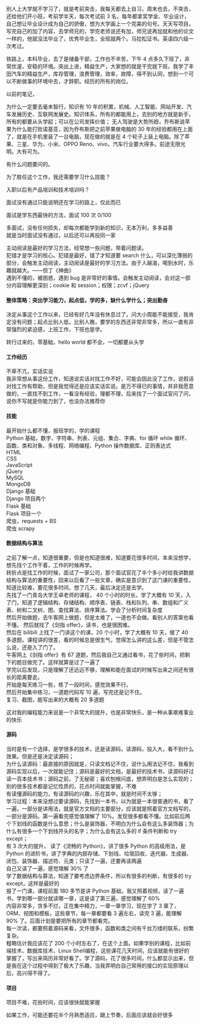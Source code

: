 

别人上大学就不学习了，就是考前突击，我每天都去上自习，周末也去，不突击，还给他们开小班，考前学半天，每次考试前 3 名，每年都拿奖学金、毕业设计，自己想让毕业设计成为自己的骄傲，想为大学画上一个完美的句号。天天写项目，写完自己的加了内容，去学师兄的，学完老师说还有加，师兄说再加就和他的论文一样的，他就没法毕业了，优秀毕业生，全班就两个。马拉松证书。英语四六级一次考过。  

铁路上，本科毕业，去了是储备干部，工作也不辛苦，下午 4 点多久下班了，非常优渥，安稳的环境。突出上进，精益生产，大家想的就是干完就下班，我学了丰田汽车的精益生产，库存管理，浪费管理，效率，故障，得不到认同，想到一个可以不断做事的环境中去，才辞职。经历的所有的岗位。  

以前的笔记，

为什么一定要去毫末智行，知识有 10 年的积累，机械、人工智能、网站开发、汽车发展历史、互联网发展史。知识体系，所有的都能用上，去别的地方就是新手，所有的都要从头学起；可以在公司发挥价值；
无人驾驶是大势所趋，乔布斯说苹果为什么能打败诺基亚，因为乔布斯把之前苹果做电脑的 30 年的经验都用在上面了，就是在手机里装了一台电脑，现在做的就是在 4 个轮子上装上电脑。除了苹果、三星、华为、小米、OPPO Reno、vivo，汽车行业要大得多。前途无限光明。大有可为。  

有什么问题要问的。

为了胜任这个工作，我还需要学习什么技能？

入职以后有产品培训和技术培训吗？  


面试没有通过只能说明还在学习的路上，仅此而已  

面试是学东西最快的方法，面试 100 次  0/100  

多面试，没有任何损失，却每次都能学到新的知识，无本万利，多多益善  
就是当时面试没有通过，以后还可以再投同一家  

主动阅读是最好的学习方法，经常想一些问题，带着问题读。  
犯错才是学习的核心。犯错是最好，错了才知道要 search 什么，可以深化薄弱的部分，会触发主动阅读，主动阅读是最好的学习方法。由于人越渴，喝到水时，乐趣就越大。——但丁《神曲》  
遇到不懂的，被困惑，遇到 bug 是非常好的事情。会触发主动阅读，会对这一部分内容理解更深刻；cookie 和 session；权限；zcvf；jQuery  


#### 整体策略：突出学习能力，起点低，学的多，缺什么学什么；突出勤奋
决定从事这个工作以来，已经有好几年没有休息过了。问大小周能不能接受，我肯定没有问题；起点比别人低，比别人晚，要学的东西还非常非常多，所以一直有非常强烈的紧迫感，上班工作，下班也是学。  

转行过来的，零基础，hello world 都不会，一切都要从头学    

#### 工作经历
不卑不亢，实话实说  
我非常想从事这份工作，知道说实话对找工作不好，可能会因此没了工作，说假话对找工作有帮助，但是我觉得还是应该实话实说。是万不得已的事情，并非我愿意做的，一直找不到工作，一看没有经验，理都不理，后来找了一个面试官问了问，说你不写就是你能力到了，也没办法推荐你  


#### 技能  
最开始什么都不懂，报班学的，学的课程  
Python 基础，数字、字符串、列表、元组、集合、字典、for 循环 while 循环、函数、类和对象、多线程、网络编程、Python 操作数据库、正则表达式  
HTML  
CSS  
JavaScript  
jQuery  
MySQL  
MongoDB  
Django 基础  
Django 项目两个  
Flask 基础  
Flask 项目一个  
爬虫，requests + BS  
爬虫 scrapy  



#### 数据结构与算法  
之前了解一点，知道很重要，但是也知道很难，知道要花很多时间，本来没想学，想先找个工作干着，工作的时候再学。  
转折点是找工作的时候，面试了一家公司，那个面试官花了半个多小时给我讲数据结构与算法的重要性，回来以后看了一些文章，确实是意识到了这门课的重要性，知道比较难，要花很多时间，想了几天，最后决定还是去学。  
先找了一门青岛大学王卓老师的课程， 40 个小时的时长，学了大概有 10 天，入了门，知道了逻辑结构、存储结构、顺序表、链表、栈和队列、串、数组和广义表、树和二叉树、图、查找算法、排序算法。学会了分析时间复杂度  
然后开始做题，去牛客网上做题，但是太难了，一道也不会做。看别人的答案也看不懂。
然后就找了《剑指 offer》，读书，也是很困难。  
然后在 bilibili 上找了一门讲这个的课，20 个小时，学了大概有 10 天，做了 40 多道题。课程讲的很差，看的时候总是很生气，觉得怎么讲的这么差，但是不管怎么说，还是入了门了。    
牛客网上《剑指 offer》有 67 道题，然后我自己又通过看书，花了些时间，把剩下的题目做完了。这样就算是过了一遍了  
学完以后发现，只是理解了还远远不够，理解和能在面试的时候写出来之间还有很长的距离要走。  
开始是每天练习一些，练了一段时间，感觉效果不行。  
然后开始集中练习，一道题代码写 10 遍，写完还是记不住。  
复习、截图，能写出来的大概有 20 多道题    

这对我的编程能力来说是一个非常大的提升，也是非常快乐，是一种从事艰难事业的快乐     


#### 源码  
当时是有一个选择，是学很多的技术，还是读源码，读源码，投入大，看不到什么效果。但是还是决定读源码；  
为什么读源码：最直接的原因就是，只读文档记不住，说什么用法记不住，我看到源码实现以后，一次就能记住；源码是最好的文档，是最好的技术书，读源码好过读一百本技术书；源码之前，了无秘密；喜欢刨根问底，想弄明白是怎么实现的；别的很多技术都是记忆性质的，花点时间就能掌握，不难  
有读懂源码的能力，有读源码的兴趣，乐在其中，就是时间不太够；  
学习过程：本来没想过要读源码，先找到一本书，以为就是一本很普通的书，看了一遍，一部分是讲用法，就是官方文档的主要部分，应该就是照着官方文档写的，一部分是源码。第一遍看完感觉值理解了 10%。发现很多都看不懂。比如前后两个下划线的函数是什么意思；什么是装饰器，不明白为什么会有这么多装饰器；为什么有很多一个下划线开头的名字；为什么会有这么多的 if 条件判断和 try except；  
有 3 次大的提升，
读了《流畅的 Python》，讲了很多 Python 的高级用法，是 Python 的进阶书，讲了字典的内部存储、下划线、垃圾回收、迭代器、生成器、闭包、装饰器、描述符、元类；只读了一遍，还要再读两遍  
自己又读了一遍，感觉理解 30% 了  
学了数据结构与算法，知道了要考虑边界条件，所以有很多的判断，有很多的 try except，这样是最好的  
报了一门课，课程前面 180 多节是讲 Python 基础，我又照着视频，读了一遍书，学到哪一部分就读哪一章，这是读了第三遍，感觉理解了 60%  
内容非常多，贪多不烂，正在集中精力，一章一章学习，现在学了 3 章了，ORM、视图和模板，这些章节，每一章都要看 3 遍左右，读完 3 遍，能理解 90% 了。后面计划是要把所有的章节都看完。  
每一次读，都要照着源码来看，文件很多，函数和类之间有千丝万缕的联系，纷繁复杂。  
粗略估计我应该花了 200 个小时左右了，在这个上面。如果学别的课程，比如前端技术、数据库技术、Linux Shell编程，这些课花几天时间，应该就能有很好的掌握了，写出来简历非常好看了。学了源码，花了很多时间，什么都显示出来，但是我在这个过程中得到了极大了乐趣，当我弄明白自己常用的接口的实现原理以后，高兴得不得了。  


#### 项目  
项目不难，花些时间，应该很快就能掌握  

如果工作，可能还要花半个月熟悉适应，跟上节奏，后面应该就会好很多  

